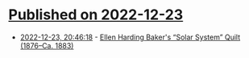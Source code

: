 # [Published on 2022-12-23](index.md)

* [2022-12-23, 20:46:18](https://news.ycombinator.com/item?id=34110423) - [Ellen Harding Baker's “Solar System” Quilt (1876–Ca. 1883)](https://publicdomainreview.org/collection/solar-system-quilt)
